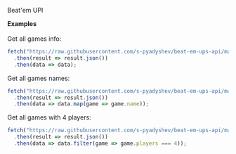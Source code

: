 Beat'em UPI

<b>Examples</b>
<br/>
<br/>
Get all games info:<br/>
```javascript
fetch("https://raw.githubusercontent.com/s-pyadyshev/beat-em-ups-api/master/db.json")
  .then(result => result.json())
  .then(data => data);
```

Get all games names:<br/>
```javascript
fetch("https://raw.githubusercontent.com/s-pyadyshev/beat-em-ups-api/master/db.json")
  .then(result => result.json())
  .then(data => data.map(game => game.name));
```

Get all games with 4 players:<br/>
```javascript
fetch("https://raw.githubusercontent.com/s-pyadyshev/beat-em-ups-api/master/db.json")
  .then(result => result.json())
  .then(data => data.filter(game => game.players === 4));
```